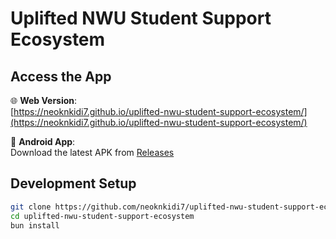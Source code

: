 # Uplifted NWU Student Support Ecosystem

## Access the App

🌐 **Web Version**:  
[https://neoknkidi7.github.io/uplifted-nwu-student-support-ecosystem/](https://neoknkidi7.github.io/uplifted-nwu-student-support-ecosystem/)

📱 **Android App**:  
Download the latest APK from [Releases](https://github.com/neoknkidi7/uplifted-nwu-student-support-ecosystem/releases)

## Development Setup

```bash
git clone https://github.com/neoknkidi7/uplifted-nwu-student-support-ecosystem.git
cd uplifted-nwu-student-support-ecosystem
bun install
